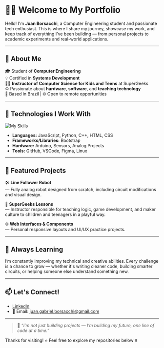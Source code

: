 # 👨‍💻 Welcome to My Portfolio

Hello! I'm **Juan Borsacchi**, a Computer Engineering student and passionate tech enthusiast. This is where I share my journey, showcase my work, and keep track of everything I’ve been building — from personal projects to academic experiments and real-world applications.

---

## 🧠 About Me

🎓 Student of **Computer Engineering**  
💡 Certified in **Systems Development**  
👨‍🏫 **Instructor of Computer Science for Kids and Teens** at SuperGeeks  
⚙️ Passionate about **hardware**, **software**, and **teaching technology**  
📍 Based in Brazil | 🌐 Open to remote opportunities

---

## 🔧 Technologies I Work With

![My Skills](https://skillicons.dev/icons?i=html,css,js,bootstrap,python,c,cpp,arduino,figma,vscode,github,linux)

- **Languages:** JavaScript, Python, C++, HTML, CSS  
- **Frameworks/Libraries:** Bootstrap  
- **Hardware:** Arduino, Sensors, Analog Projects  
- **Tools:** GitHub, VSCode, Figma, Linux

---

## 📁 Featured Projects

🛠️ **Line Follower Robot**  
— Fully analog robot designed from scratch, including circuit modifications and visual design.

🧠 **SuperGeeks Lessons**  
— Instructor responsible for teaching logic, game development, and maker culture to children and teenagers in a playful way.

🌐 **Web Interfaces & Components**  
— Personal responsive layouts and UI/UX practice projects.

---

## 🌱 Always Learning

I’m constantly improving my technical and creative abilities. Every challenge is a chance to grow — whether it's writing cleaner code, building smarter circuits, or helping someone else understand something new.

---

## 📫 Let's Connect!

- [LinkedIn](https://www.linkedin.com/in/juanborsacchi)  
- 📧 Email: juan.gabriel.borsacchi@gmail.com  

---

> 💬 *“I’m not just building projects — I’m building my future, one line of code at a time.”*

Thanks for visiting! ⭐ Feel free to explore my repositories below ⬇️
